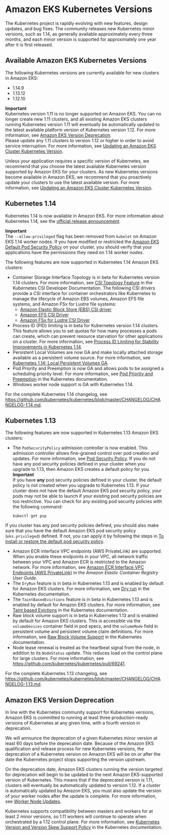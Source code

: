 # Amazon EKS Kubernetes Versions<a name="kubernetes-versions"></a>

The Kubernetes project is rapidly evolving with new features, design updates, and bug fixes\. The community releases new Kubernetes minor versions, such as 1\.14, as generally available approximately every three months, and each minor version is supported for approximately one year after it is first released\. 

## Available Amazon EKS Kubernetes Versions<a name="available-versions"></a>

The following Kubernetes versions are currently available for new clusters in Amazon EKS:
+ 1\.14\.9
+ 1\.13\.12
+ 1\.12\.10

**Important**  
Kubernetes version 1\.11 is no longer supported on Amazon EKS\. You can no longer create new 1\.11 clusters, and all existing Amazon EKS clusters running Kubernetes version 1\.11 will eventually be automatically updated to the latest available platform version of Kubernetes version 1\.12\. For more information, see [Amazon EKS Version Deprecation](#version-deprecation)\.  
Please update any 1\.11 clusters to version 1\.12 or higher in order to avoid service interruption\. For more information, see [Updating an Amazon EKS Cluster Kubernetes Version](update-cluster.md)\.

Unless your application requires a specific version of Kubernetes, we recommend that you choose the latest available Kubernetes version supported by Amazon EKS for your clusters\. As new Kubernetes versions become available in Amazon EKS, we recommend that you proactively update your clusters to use the latest available version\. For more information, see [Updating an Amazon EKS Cluster Kubernetes Version](update-cluster.md)\.

## Kubernetes 1\.14<a name="kubernetes-1.14"></a>

Kubernetes 1\.14 is now available in Amazon EKS\. For more information about Kubernetes 1\.14, see the [official release announcement](https://kubernetes.io/blog/2019/03/25/kubernetes-1-14-release-announcement/)\.

**Important**  
The `--allow-privileged` flag has been removed from `kubelet` on Amazon EKS 1\.14 worker nodes\. If you have modified or restricted the [Amazon EKS Default Pod Security Policy](pod-security-policy.md#default-psp) on your cluster, you should verify that your applications have the permissions they need on 1\.14 worker nodes\.

The following features are now supported in Kubernetes 1\.14 Amazon EKS clusters:
+ Container Storage Interface Topology is in beta for Kubernetes version 1\.14 clusters\. For more information, see [CSI Topology Feature](https://kubernetes-csi.github.io/docs/topology.html#csi-topology-feature) in the Kubernetes CSI Developer Documentation\. The following CSI drivers provide a CSI interface for container orchestrators like Kubernetes to manage the lifecycle of Amazon EBS volumes, Amazon EFS file systems, and Amazon FSx for Lustre file systems:
  + [Amazon Elastic Block Store \(EBS\) CSI driver](https://github.com/kubernetes-sigs/aws-ebs-csi-driver)
  + [Amazon EFS CSI Driver](https://github.com/kubernetes-sigs/aws-efs-csi-driver)
  + [Amazon FSx for Lustre CSI Driver](https://github.com/kubernetes-sigs/aws-fsx-csi-driver)
+ Process ID \(PID\) limiting is in beta for Kubernetes version 1\.14 clusters\. This feature allows you to set quotas for how many processes a pods can create, which can prevent resource starvation for other applications on a cluster\. For more information, see [Process ID Limiting for Stability Improvements in Kubernetes 1\.14](https://kubernetes.io/blog/2019/04/15/process-id-limiting-for-stability-improvements-in-kubernetes-1.14/)\.
+ Persistent Local Volumes are now GA and make locally attached storage available as a persistent volume source\. For more information, see [Kubernetes 1\.14: Local Persistent Volumes GA](https://kubernetes.io/blog/2019/04/04/kubernetes-1.14-local-persistent-volumes-ga/)\.
+ Pod Priority and Preemption is now GA and allows pods to be assigned a scheduling priority level\. For more information, see [Pod Priority and Preemption](https://kubernetes.io/docs/concepts/configuration/pod-priority-preemption/) in the Kubernetes documentation\.
+ Windows worker node support is GA with Kubernetes 1\.14\.

For the complete Kubernetes 1\.14 changelog, see [https://github\.com/kubernetes/kubernetes/blob/master/CHANGELOG/CHANGELOG\-1\.14\.md](https://github.com/kubernetes/kubernetes/blob/master/CHANGELOG/CHANGELOG-1.14.md)\. 

## Kubernetes 1\.13<a name="kubernetes-1.13"></a>

The following features are now supported in Kubernetes 1\.13 Amazon EKS clusters:
+ The `PodSecurityPolicy` admission controller is now enabled\. This admission controller allows fine\-grained control over pod creation and updates\. For more information, see [Pod Security Policy](pod-security-policy.md)\. If you do not have any pod security policies defined in your cluster when you upgrade to 1\.13, then Amazon EKS creates a default policy for you\.
**Important**  
If you have **any** pod security policies defined in your cluster, the default policy is not created when you upgrade to Kubernetes 1\.13\. If your cluster does not have the default Amazon EKS pod security policy, your pods may not be able to launch if your existing pod security policies are too restrictive\. You can check for any existing pod security policies with the following command:  

  ```
  kubectl get psp
  ```
If you cluster has any pod security policies defined, you should also make sure that you have the default Amazon EKS pod security policy \(`eks.privileged`\) defined\. If not, you can apply it by following the steps in [To install or restore the default pod security policy](pod-security-policy.md#install-default-psp)\.
+ Amazon ECR interface VPC endpoints \(AWS PrivateLink\) are supported\. When you enable these endpoints in your VPC, all network traffic between your VPC and Amazon ECR is restricted to the Amazon network\. For more information, see [Amazon ECR Interface VPC Endpoints \(AWS PrivateLink\)](https://docs.aws.amazon.com/AmazonECR/latest/userguide/vpc-endpoints.html) in the *Amazon Elastic Container Registry User Guide*\.
+ The `DryRun` feature is in beta in Kubernetes 1\.13 and is enabled by default for Amazon EKS clusters\. For more information, see [Dry run](https://kubernetes.io/docs/reference/using-api/api-concepts/#dry-run) in the Kubernetes documentation\.
+ The `TaintBasedEvictions` feature is in beta in Kubernetes 1\.13 and is enabled by default for Amazon EKS clusters\. For more information, see [Taint based Evictions](https://kubernetes.io/docs/concepts/configuration/taint-and-toleration/#taint-based-evictions) in the Kubernetes documentation\. 
+ Raw block volume support is in beta in Kubernetes 1\.13 and is enabled by default for Amazon EKS clusters\. This is accessible via the `volumeDevices` container field in pod specs, and the `volumeMode` field in persistent volume and persistent volume claim definitions\. For more information, see [Raw Block Volume Support](https://kubernetes.io/docs/concepts/storage/persistent-volumes/#raw-block-volume-support) in the Kubernetes documentation\. 
+ Node lease renewal is treated as the heartbeat signal from the node, in addition to its `NodeStatus` update\. This reduces load on the control plane for large clusters\. For more information, see [https://github\.com/kubernetes/kubernetes/pull/69241](https://github.com/kubernetes/kubernetes/pull/69241)\.

For the complete Kubernetes 1\.13 changelog, see [https://github\.com/kubernetes/kubernetes/blob/master/CHANGELOG/CHANGELOG\-1\.13\.md](https://github.com/kubernetes/kubernetes/blob/master/CHANGELOG/CHANGELOG-1.13.md)\.

## Amazon EKS Version Deprecation<a name="version-deprecation"></a>

In line with the Kubernetes community support for Kubernetes versions, Amazon EKS is committed to running at least three production\-ready versions of Kubernetes at any given time, with a fourth version in deprecation\. 

We will announce the deprecation of a given Kubernetes minor version at least 60 days before the deprecation date\. Because of the Amazon EKS qualification and release process for new Kubernetes versions, the deprecation of a Kubernetes version on Amazon EKS will be on or after the date the Kubernetes project stops supporting the version upstream\.

On the deprecation date, Amazon EKS clusters running the version targeted for deprecation will begin to be updated to the next Amazon EKS\-supported version of Kubernetes\. This means that if the deprecated version is 1\.11, clusters will eventually be automatically updated to version 1\.12\. If a cluster is automatically updated by Amazon EKS, you must also update the version of your worker nodes after the update is complete\. For more information, see [Worker Node Updates](update-workers.md)\.

Kubernetes supports compatibility between masters and workers for at least 2 minor versions, so 1\.11 workers will continue to operate when orchestrated by a 1\.12 control plane\. For more information, see [Kubernetes Version and Version Skew Support Policy](https://kubernetes.io/docs/setup/version-skew-policy/) in the Kubernetes documentation\.